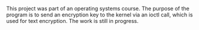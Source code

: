 This project was part of an operating systems course. The purpose of the program is to send an encryption key to the kernel via an ioctl call, which is used for text encryption. The work is still in progress.
